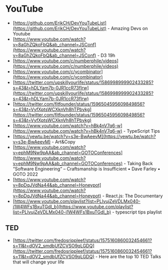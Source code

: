 # YouTube

- [https://github.com/ErikCH/DevYouTubeList](https://github.com/ErikCH/DevYouTubeList) - Amazing Devs on Youtube
- [https://www.youtube.com/watch?v=8aGhZQkoFbQ&ab_channel=JSConf](https://www.youtube.com/watch?v=8aGhZQkoFbQ&ab_channel=JSConf) - D3 19h
- [https://www.youtube.com/c/numberphile/videos](https://www.youtube.com/c/numberphile/videos)
- [https://www.youtube.com/c/ycombinator](https://www.youtube.com/c/ycombinator)
- [https://twitter.com/upskillyourlife/status/1586998999902433285?s=43&t=hDLYam7b-0JR1ccR73fIrw](https://twitter.com/upskillyourlife/status/1586998999902433285?s=43&t=hDLYam7b-0JR1ccR73fIrw)
- [https://twitter.com/fitfounder/status/1596504595609849856?s=43&t=VyfXptsWCXknVh8hTPbvkg](https://twitter.com/fitfounder/status/1596504595609849856?s=43&t=VyfXptsWCXknVh8hTPbvkg)
- [https://www.youtube.com/watch?v=hBk4nV7q6-w](https://www.youtube.com/watch?v=hBk4nV7q6-w) - TypeScript Tips
- [https://yewtu.be/watch?v=s3e-BwAeevM](https://yewtu.be/watch?v=s3e-BwAeevM) - Art&Copy
- [https://www.youtube.com/watch?v=ephM9Nw9pAA&ab_channel=GOTOConferences](https://www.youtube.com/watch?v=ephM9Nw9pAA&ab_channel=GOTOConferences) - Taking Back “Software Engineering” – Craftsmanship is Insufficient • Dave Farley • GOTO 2022
- [https://www.youtube.com/watch?v=8pDqJVdNa44&ab_channel=Honeypot](https://www.youtube.com/watch?v=8pDqJVdNa44&ab_channel=Honeypot) - React.js: The Documentary
- [https://www.youtube.com/playlist?list=PLIvujZeVDLMx040-j1W4WFs1BxuTGdI_b](https://www.youtube.com/playlist?list=PLIvujZeVDLMx040-j1W4WFs1BxuTGdI_b) - typescript tips playlist

## TED

- [https://twitter.com/fredosrippleef/status/1575160860032454661?s=11&t=dOV2_smdbUfZCVSO9qLGDQ](https://twitter.com/fredosrippleef/status/1575160860032454661?s=11&t=dOV2_smdbUfZCVSO9qLGDQ) - Here are the top 10 TED Talks that will change your life
